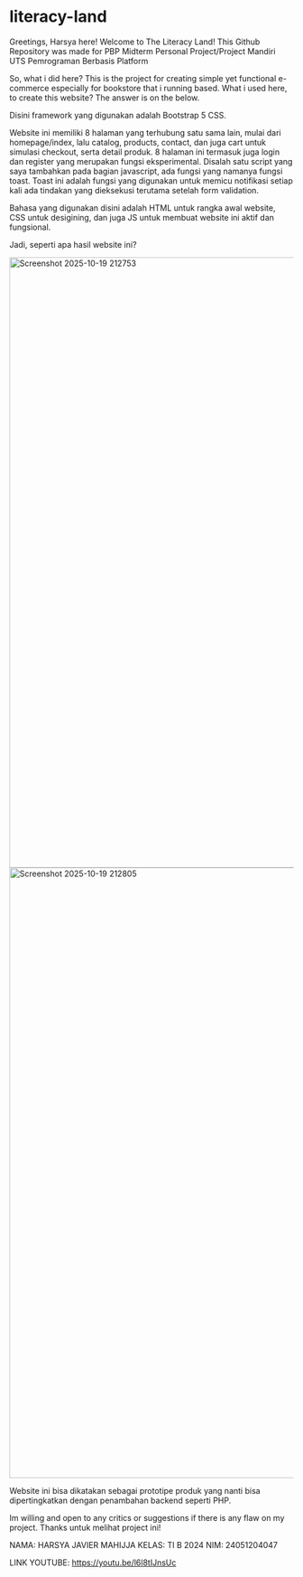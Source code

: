 # literacy-land
Greetings, Harsya here! Welcome to The Literacy Land!
This Github Repository was made for PBP Midterm Personal Project/Project Mandiri UTS Pemrograman Berbasis Platform

So, what i did here? This is the project for creating simple yet functional e-commerce especially for bookstore that i running based.
What i used here, to create this website? The answer is on the below.

Disini framework yang digunakan adalah Bootstrap 5 CSS.

Website ini memiliki 8 halaman yang terhubung satu sama lain, mulai dari homepage/index, lalu catalog, products, contact, dan juga cart untuk simulasi checkout, serta detail produk.
8 halaman ini termasuk juga login dan register yang merupakan fungsi eksperimental.
Disalah satu script yang saya tambahkan pada bagian javascript, ada fungsi yang namanya fungsi toast.
Toast ini adalah fungsi yang digunakan untuk memicu notifikasi setiap kali ada tindakan yang dieksekusi terutama setelah form validation.

Bahasa yang digunakan disini adalah HTML untuk rangka awal website, CSS untuk desigining, dan juga JS untuk membuat website ini aktif dan fungsional.

Jadi, seperti apa hasil website ini?


<img width="1920" height="1080" alt="Screenshot 2025-10-19 212753" src="https://github.com/user-attachments/assets/ca065efb-5076-4091-97ef-1c8487061097" />


<img width="1920" height="1080" alt="Screenshot 2025-10-19 212805" src="https://github.com/user-attachments/assets/aaa582fb-3735-4697-a7c2-42e58ee290a1" />


Website ini bisa dikatakan sebagai prototipe produk yang nanti bisa dipertingkatkan dengan penambahan backend seperti PHP.

Im willing and open to any critics or suggestions if there is any flaw on my project.
Thanks untuk melihat project ini!

NAMA: HARSYA JAVIER MAHIJJA
KELAS: TI B 2024
NIM: 24051204047

LINK YOUTUBE: https://youtu.be/l6l8tIJnsUc

